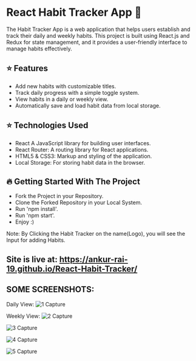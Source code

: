 # **React Habit Tracker App** 🚀
The Habit Tracker App is a web application that helps users establish and track their daily and weekly habits. This project is built using React.js and Redux for state management, and it provides a user-friendly interface to manage habits effectively.

## ⭐ Features
- Add new habits with customizable titles.
- Track daily progress with a simple toggle system.
- View habits in a daily or weekly view.
- Automatically save and load habit data from local storage.

## ⭐ Technologies Used
- React A JavaScript library for building user interfaces.
- React Router: A routing library for React applications.
- HTML5 & CSS3: Markup and styling of the application.
- Local Storage: For storing habit data in the browser.

## 🔥 Getting Started With The Project
- Fork the Project in your Repository.
- Clone the Forked Repository in your Local System.
- Run 'npm install'.
- Run 'npm start'.
- Enjoy :)

Note: By Clicking the Habit Tracker on the name(Logo), you will see the Input for adding Habits.
## Site is live at: https://ankur-rai-19.github.io/React-Habit-Tracker/

## SOME SCREENSHOTS:

Daily View:
![1  Capture](https://github.com/Ankur-Rai-19/React-Habit-Tracker/assets/125396300/66c072cc-1ed2-4740-98ec-05527680f12e)

Weekly View:
![2  Capture](https://github.com/Ankur-Rai-19/React-Habit-Tracker/assets/125396300/fa0d4ef5-f67b-4405-afe6-741b9c598a7b)

![3  Capture](https://github.com/Ankur-Rai-19/React-Habit-Tracker/assets/125396300/68b3d87e-56a9-4214-8190-2c6835305072)

![4  Capture](https://github.com/Ankur-Rai-19/React-Habit-Tracker/assets/125396300/ea76fa82-875b-4434-b360-701ceb05e225)

![5  Capture](https://github.com/Ankur-Rai-19/React-Habit-Tracker/assets/125396300/336d51d6-9e12-4aa6-9c61-4a0c53246549)
